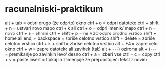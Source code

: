 # racunalniski-praktikum
alt + tab = odpri drugo (že odprto) okno 
ctrl + o = odpri datoteko
ctrl + shift + n = ustvari novo mapo
ctrl + k ali ctrl + o = odpri imenik/ mapo
ctrl + n = novo
ctrl + s = shrani
ctrl + shift + p = na VSC odpre orodno vrstico
shift + home ali end, + backspace = zbriše celotno vrstico
shift + delete = zbriše celotno vrstico
ctrl + k + shift = zbriše celotno vrstico
alt + F4 = zapre celo okno
ctrl + w = zapre datoteko ali zavihek (tab) 
alt + ---) oziroma alt + (--- = premikanje po zavihkih levo/ desno
ctrl + a = izberi vse
ctrl + c = copy
ctrl + v = paste 
insert = tipkaj in zamenjuje že prej obstoječi tekst z novim
